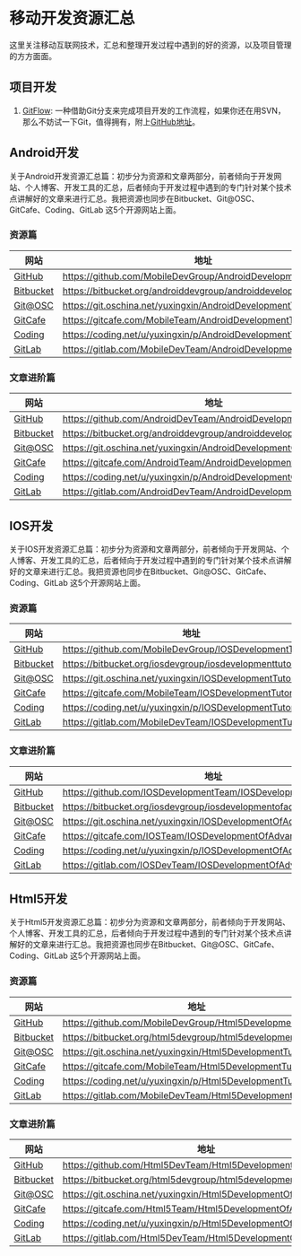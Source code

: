 # 移动开发资源汇总
这里关注移动互联网技术，汇总和整理开发过程中遇到的好的资源，以及项目管理的方方面面。

## 项目开发
1. [GitFlow](http://nvie.com/posts/a-successful-git-branching-model/): 一种借助Git分支来完成项目开发的工作流程，如果你还在用SVN，那么不妨试一下Git，值得拥有，附上[GitHub地址](https://github.com/nvie/gitflow)。

## Android开发
关于Android开发资源汇总篇：初步分为资源和文章两部分，前者倾向于开发网站、个人博客、开发工具的汇总，后者倾向于开发过程中遇到的专门针对某个技术点讲解好的文章来进行汇总。我把资源也同步在Bitbucket、Git@OSC、GitCafe、Coding、GitLab 这5个开源网站上面。

### 资源篇
|网站|地址|
|---|----|
|[GitHub](https://github.com/MobileDevGroup/AndroidDevelopmentTutorial)|<https://github.com/MobileDevGroup/AndroidDevelopmentTutorial>|
|[Bitbucket](https://bitbucket.org/androiddevgroup/androiddevelopmenttutorial)|<https://bitbucket.org/androiddevgroup/androiddevelopmenttutorial>|
|[Git@OSC](https://git.oschina.net/yuxingxin/AndroidDevelopmentTutorial)|<https://git.oschina.net/yuxingxin/AndroidDevelopmentTutorial>|
|[GitCafe](https://gitcafe.com/MobileTeam/AndroidDevelopmentTutorial)|<https://gitcafe.com/MobileTeam/AndroidDevelopmentTutorial>|
|[Coding](https://coding.net/u/yuxingxin/p/AndroidDevelopmentTutorial/git)|<https://coding.net/u/yuxingxin/p/AndroidDevelopmentTutorial/git>|
|[GitLab](https://gitlab.com/MobileDevTeam/AndroidDevelopmentTutorial)|<https://gitlab.com/MobileDevTeam/AndroidDevelopmentTutorial>|


### 文章进阶篇
|网站|地址|
|---|----|
|[GitHub](https://github.com/AndroidDevTeam/AndroidDevelopmentOfAdvanced)|<https://github.com/AndroidDevTeam/AndroidDevelopmentOfAdvanced>|
|[Bitbucket](https://bitbucket.org/androiddevgroup/androiddevelopmentofadvanced)|<https://bitbucket.org/androiddevgroup/androiddevelopmentofadvanced>|
|[Git@OSC](https://git.oschina.net/yuxingxin/AndroidDevelopmentOfAdvanced)|<https://git.oschina.net/yuxingxin/AndroidDevelopmentOfAdvanced>|
|[GitCafe](https://gitcafe.com/AndroidTeam/AndroidDevelopmentOfAdvanced)|<https://gitcafe.com/AndroidTeam/AndroidDevelopmentOfAdvanced>|
|[Coding](https://coding.net/u/yuxingxin/p/AndroidDevelopmentOfAdvanced/git)|<https://coding.net/u/yuxingxin/p/AndroidDevelopmentOfAdvanced/git>|
|[GitLab](https://gitlab.com/AndroidDevTeam/AndroidDevelopmentOfAdvanced)|<https://gitlab.com/AndroidDevTeam/AndroidDevelopmentOfAdvanced>|

## IOS开发
关于IOS开发资源汇总篇：初步分为资源和文章两部分，前者倾向于开发网站、个人博客、开发工具的汇总，后者倾向于开发过程中遇到的专门针对某个技术点讲解好的文章来进行汇总。我把资源也同步在Bitbucket、Git@OSC、GitCafe、Coding、GitLab 这5个开源网站上面。

### 资源篇
|网站|地址|
|---|----|
|[GitHub](https://github.com/MobileDevGroup/IOSDevelopmentTutorial)|<https://github.com/MobileDevGroup/IOSDevelopmentTutorial>|
|[Bitbucket](https://bitbucket.org/iosdevgroup/iosdevelopmenttutorial)|<https://bitbucket.org/iosdevgroup/iosdevelopmenttutorial>|
|[Git@OSC](https://git.oschina.net/yuxingxin/IOSDevelopmentTutorial)|<https://git.oschina.net/yuxingxin/IOSDevelopmentTutorial>|
|[GitCafe](https://gitcafe.com/MobileTeam/IOSDevelopmentTutorial)|<https://gitcafe.com/MobileTeam/IOSDevelopmentTutorial>|
|[Coding](https://coding.net/u/yuxingxin/p/IOSDevelopmentTutorial/git)|<https://coding.net/u/yuxingxin/p/IOSDevelopmentTutorial/git>|
|[GitLab](https://gitlab.com/MobileDevTeam/IOSDevelopmentTutorial)|<https://gitlab.com/MobileDevTeam/IOSDevelopmentTutorial>|


### 文章进阶篇
|网站|地址|
|---|----|
|[GitHub](https://github.com/IOSDevelopmentTeam/IOSDevelopmentOfAdvanced)|<https://github.com/IOSDevelopmentTeam/IOSDevelopmentOfAdvanced>|
|[Bitbucket](https://bitbucket.org/iosdevgroup/iosdevelopmentofadvanced)|<https://bitbucket.org/iosdevgroup/iosdevelopmentofadvanced>|
|[Git@OSC](https://git.oschina.net/yuxingxin/IOSDevelopmentOfAdvanced)|<https://git.oschina.net/yuxingxin/IOSDevelopmentOfAdvanced>|
|[GitCafe](https://gitcafe.com/IOSTeam/IOSDevelopmentOfAdvanced)|<https://gitcafe.com/IOSTeam/IOSDevelopmentOfAdvanced>|
|[Coding](https://coding.net/u/yuxingxin/p/IOSDevelopmentOfAdvanced/git)|<https://coding.net/u/yuxingxin/p/IOSDevelopmentOfAdvanced/git>|
|[GitLab](https://gitlab.com/IOSDevTeam/IOSDevelopmentOfAdvanced)|<https://gitlab.com/IOSDevTeam/IOSDevelopmentOfAdvanced>|
## Html5开发
关于Html5开发资源汇总篇：初步分为资源和文章两部分，前者倾向于开发网站、个人博客、开发工具的汇总，后者倾向于开发过程中遇到的专门针对某个技术点讲解好的文章来进行汇总。我把资源也同步在Bitbucket、Git@OSC、GitCafe、Coding、GitLab 这5个开源网站上面。

### 资源篇
|网站|地址|
|---|----|
|[GitHub](https://github.com/MobileDevGroup/Html5DevelopmentTutorial)|<https://github.com/MobileDevGroup/Html5DevelopmentTutorial>|
|[Bitbucket](https://bitbucket.org/html5devgroup/html5developmenttutorial)|<https://bitbucket.org/html5devgroup/html5developmenttutorial>|
|[Git@OSC](https://git.oschina.net/yuxingxin/Html5DevelopmentTutorial)|<https://git.oschina.net/yuxingxin/Html5DevelopmentTutorial>|
|[GitCafe](https://gitcafe.com/MobileTeam/Html5DevelopmentTutorial)|<https://gitcafe.com/MobileTeam/Html5DevelopmentTutorial>|
|[Coding](https://coding.net/u/yuxingxin/p/Html5DevelopmentTutorial/git)|<https://coding.net/u/yuxingxin/p/Html5DevelopmentTutorial/git>|
|[GitLab](https://gitlab.com/MobileDevTeam/Html5DevelopmentTutorial)|<https://gitlab.com/MobileDevTeam/Html5DevelopmentTutorial>|

### 文章进阶篇
|网站|地址|
|---|----|
|[GitHub](https://github.com/Html5DevTeam/Html5DevelopmentOfAdvanced)|<https://github.com/Html5DevTeam/Html5DevelopmentOfAdvanced>|
|[Bitbucket](https://bitbucket.org/html5devgroup/html5developmentofadvanced)|<https://bitbucket.org/html5devgroup/html5developmentofadvanced>|
|[Git@OSC](https://git.oschina.net/yuxingxin/Html5DevelopmentOfAdvanced)|<https://git.oschina.net/yuxingxin/Html5DevelopmentOfAdvanced>|
|[GitCafe](https://gitcafe.com/Html5Team/Html5DevelopmentOfAdvanced)|<https://gitcafe.com/Html5Team/Html5DevelopmentOfAdvanced>|
|[Coding](https://coding.net/u/yuxingxin/p/Html5DevelopmentOfAdvanced/git)|<https://coding.net/u/yuxingxin/p/Html5DevelopmentOfAdvanced/git>|
|[GitLab](https://gitlab.com/Html5DevTeam/Html5DevelopmentOfAdvanced)|<https://gitlab.com/Html5DevTeam/Html5DevelopmentOfAdvanced>|
